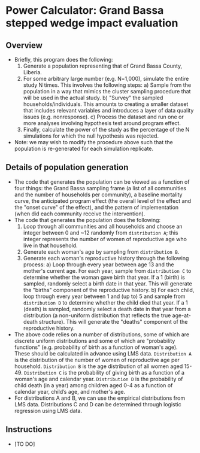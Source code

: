 # Power Calculator: Grand Bassa stepped wedge impact evaluation

## Overview
- Briefly, this program does the following:
	1) Generate a population representing that of Grand Bassa County, Liberia.
	2) For some arbitrary large number (e.g. N=1,000), simulate the entire study N times. This involves the following steps:
		a) Sample from the population in a way that mimics the cluster sampling procedure that will be used in the actual study.
		b) "Survey" the sampled households/individuals. This amounts to creating a smaller dataset that includes relevant variables and introduces a layer of data quality issues (e.g. nonresponse).
		c) Process the dataset and run one or more analyses involving hypothesis test around program effect.
	3) Finally, calculate the power of the study as the percentage of the N simulations for which the null hypothesis was rejected.
- Note: we may wish to modify the procedure above such that the population is re-generated for each simulation replicate.

## Details of population generation
- The code that generates the population can be viewed as a function of four things: the Grand Bassa sampling frame (a list of all communities and the number of households per community), a baseline mortality curve, the anticipated program effect (the overall level of the effect and the "onset curve" of the effect), and the pattern of implementation (when did each community receive the intervention).
- The code that generates the population does the following:
	1) Loop through all communities and all households and choose an integer between 0 and ~12 randomly from `distribution A`; this integer represents the number of women of reproductive age who live in that household.
	2) Generate each woman's age by sampling from `distribution B`.
	3) Generate each woman's reproductive history through the following process:
		a) Loop through every year between age 13 and the mother's current age. For each year, sample from `distribution C` to determine whether the woman gave birth that year. If a 1 (birth) is sampled, randomly select a birth date in that year. This will generate the "births" component of the reproductive history.
		b) For each child, loop through every year between 1 and (up to) 5 and sample from `distribution D` to determine whether the child died that year. If a 1 (death) is sampled, randomly select a death date in that year from a distribution (a non-uniform distribution that reflects the true age-at-death structure). This will generate the "deaths" component of the reproductive history.
- The above code relies on a number of distributions, some of which are discrete uniform distributions and some of which are "probability functions" (e.g. probability of birth as a function of woman's age). These should be calculated in advance using LMS data. `Distribution A` is the distribution of the number of women of reproductive age per household. `Distribution B` is the age distribution of all women aged 15-49. `Distribution C` is the probability of giving birth as a function of a woman's age and calendar year. `Distribution D` is the probability of child death (in a year) among children aged 0-4 as a function of calendar year, child’s age, and mother's age.
- For distributions A and B, we can use the empirical distributions from LMS data. Distributions C and D can be determined through logistic regression using LMS data.

## Instructions
- [TO DO]
